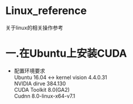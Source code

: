 # Linux_reference
关于linux的相关操作参考

# 一.在Ubuntu上安装CUDA
- 配置环境要求  
  Ubuntu 16.04 <-> kernel vision 4.4.0.31  
  NVIDIA dirve 384.130  
  CUDA Toolkit 8.0(GA2)  
  Cudnn 8.0-linux-x64-v7.1  
